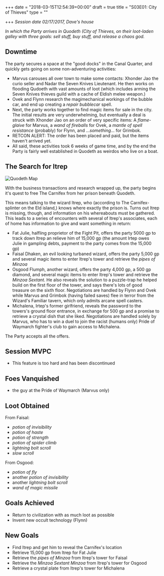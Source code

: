+++
date = "2018-03-15T12:54:39+00:00"
draft = true
title = "S03E01: City of Thieves"
type = ""

+++
_Session date 02/17/2017, Dave's house_

_In which the Party arrives in Quodeth (City of Thieves, on their  loot-laden galley with three goals: sell stuff, buy stuff, and release a chaos god._

<!--more-->

## Downtime

The party secures a space at the "good docks" in the Canal Quarter, and quickly gets going on some non-adventuring activities:

* Marvus carouses all over town to make some contacts: Xhonder Jao the curio seller and Nadar the Seven Knives Lieutenant. He then works on flooding Qudoeth with vast amounts of loot (which includes arming the Seven Knives thieves guild with a cache of Eldish melee weapon.)
* Ovek and Flynn research the magimechanical workings of the bubble car, and end up creating a _repair bubblecar_ spell.
* Next, the party works together to find magic items for sale in the city. The initial results are very underwhelming, but eventually a deal is struck with Xhonder Jao on an order of very specific items: A _flame-glaive_ for Marvus, a _wand of fireballs_ for Ovek, a _mantle of spell resistance_ (probably) for Flynn, and ..._something_... for Grimbok.
* RETCON ALERT: The order has been placed and paid, but the items haven't arrived yet.
* All said, these activities took 6 weeks of game time, and by the end the Party is fairly well established in Quodeth as weirdos who live on a boat.

## The Search for Itrep

![Quodeth Map](/uploads/e03e01_map.png)

With the business transactions and research wrapped up, the party begins it's quest to free The Carnifex from her prison beneath Quodeth.

This means talking to the wizard Itrep, who (according to The Carnifex-splinter on the Eld island,) knows where exactly the prison is. Turns out Itrep is missing, though, and information on his whereabouts must be gathered. This leads to a series of encounters with several of Itrep's associates, each of home has information to give and want something in return:

* Fat Julie, halfling proprietor of the Fight Pit, offers the party 5000 gp to track down Itrep an relieve him of 15,000 gp (the amount Irtep owes Julie in gampling debts, payment to the party comes from the 15,000 gp)
* Faisal Dhaken, an evil looking turbaned wizard, offers the party 5,000 gp and several magic items to enter Itrep's tower and retrieve the _pipes of Minzoa_
* Osgood Flumph, another wizard, offers the party 4,000 gp, a 500 gp diamond, and several magic items to enter Itrep's tower and retrieve the _Minzoa  Sextant._ He also reveals the solution to a puzzle-trap he helped build on the first floor of the tower, and says there's lots of good treasure on the sixth floor. Negotiations are handled by Flynn and Ovek while Marvus and Grimbok (having failed saves) flee in terror from the Wizard's Familiar tavern, which only admits arcane spell casters.
* Michalena, Irtep's former girlfriend, reveals the password to the towers's ground floor entrance, in exchange for 500 gp and a promise to retrieve a crystal dish that she liked. Negotiations are handled solely by Marvus, who has to win a duel to join the racist (humans only) Pride of Waymarch fighter's club to gain access to Michalena.

The Party accepts all the offers.

## Session MVPC

* This feature is too hard and has been discontinued

## Foes Vanquished

* the guy at the Pride of Waymarch (Marvus only)

## Loot Obtained

From Faisal:

* _potion of invisibility_
* _potion of haste_
* _potion of strength_
* _potion of spider climb_
* _lightning bolt scroll_
* _slow scroll_

From Osgood:

* _potion of fly_
* another _potion of invisibility_
* another _lightning bolt scroll_
* _wand of magic missile_

## Goals Achieved

* Return to civilization with as much loot as possible
* Invent new occult technology (Flynn)

## New Goals

* Find Itrep and get him to reveal the Carnifex's location
* Retrieve 15,000 gp from Itrep for Fat Julie
* Retrieve the _pipes of Minzoa_ from Itrep's tower for Faisal
* Retrieve the _Minzoa Sextant Minzoa_ from Itrep's tower for Osgood
* Retrieve a crystal plate from Itrep's tower for Michalena